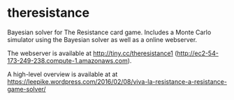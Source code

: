 # theresistance

Bayesian solver for The Resistance card game. Includes a Monte Carlo simulator
using the Bayesian solver as well as a online webserver.

The webserver is available at http://tiny.cc/theresistance1 (http://ec2-54-173-249-238.compute-1.amazonaws.com).

A high-level overview is available at at https://leepike.wordpress.com/2016/02/08/viva-la-resistance-a-resistance-game-solver/

